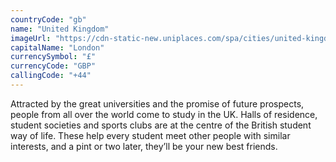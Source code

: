 ```yaml
---
countryCode: "gb"
name: "United Kingdom"
imageUrl: "https://cdn-static-new.uniplaces.com/spa/cities/united-kingdom/united-kingdom-medium.jpg"
capitalName: "London"
currencySymbol: "£"
currencyCode: "GBP"
callingCode: "+44"
---
```


Attracted by the great universities and the promise of future prospects, people from all over the world come to study in the UK. Halls of residence, student societies and sports clubs are at the centre of the British student way of life. These help every student meet other people with similar interests, and a pint or two later, they’ll be your new best friends.
